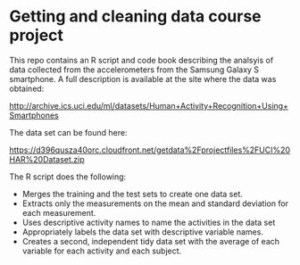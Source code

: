 Getting and cleaning data course project
===========

This repo contains an R script and code book describing the analsyis of data collected from the accelerometers from the Samsung Galaxy S smartphone. A full description is available at the site where the data was obtained:

http://archive.ics.uci.edu/ml/datasets/Human+Activity+Recognition+Using+Smartphones

The data set can be found here:

https://d396qusza40orc.cloudfront.net/getdata%2Fprojectfiles%2FUCI%20HAR%20Dataset.zip

The R script does the following:

* Merges the training and the test sets to create one data set.
* Extracts only the measurements on the mean and standard deviation for each measurement. 
* Uses descriptive activity names to name the activities in the data set
* Appropriately labels the data set with descriptive variable names. 
* Creates a second, independent tidy data set with the average of each variable for each activity and each subject. 
